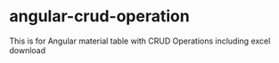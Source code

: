 # angular-crud-operation
This is for Angular material table with CRUD Operations including excel download
